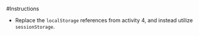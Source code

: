 #Instructions

* Replace the `localStorage` references from activity 4, and instead utilize `sessionStorage`.